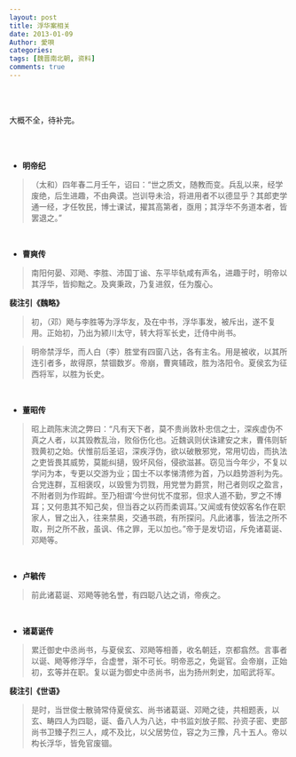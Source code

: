 ```yaml
---
layout: post
title: 浮华案相关
date: 2013-01-09
Author: 愛唄
categories: 
tags: [魏晋南北朝, 资料]
comments: true
--- 
```


<br>
<br>

大概不全，待补完。

<br>
<br>

* **明帝纪**

>（太和）四年春二月壬午，诏曰：“世之质文，随教而变。兵乱以来，经学废绝，后生进趣，不由典谟。岂训导未洽，将进用者不以德显乎？其郎吏学通一经，才任牧民，博士课试，擢其高第者，亟用；其浮华不务道本者，皆罢退之。”

<br>

* **曹爽传**

>南阳何晏、邓飏、李胜、沛国丁谧、东平毕轨咸有声名，进趣于时，明帝以其浮华，皆抑黜之。及爽秉政，乃复进叙，任为腹心。

**裴注引《魏略》**

>初，（邓）飏与李胜等为浮华友，及在中书，浮华事发，被斥出，遂不复用。正始初，乃出为颍川太守，转大将军长史，迁侍中尚书。

>明帝禁浮华，而人白（李）胜堂有四窗八达，各有主名。用是被收，以其所连引者多，故得原，禁锢数岁。帝崩，曹爽辅政，胜为洛阳令。夏侯玄为征西将军，以胜为长史。

<br>

* **董昭传**

>昭上疏陈末流之弊曰：“凡有天下者，莫不贵尚敦朴忠信之士，深疾虚伪不真之人者，以其毁教乱治，败俗伤化也。近魏讽则伏诛建安之末，曹伟则斩戮黄初之始。伏惟前后圣诏，深疾浮伪，欲以破散邪党，常用切齿，而执法之吏皆畏其威势，莫能纠擿，毁坏风俗，侵欲滋甚。窃见当今年少，不复以学问为本，专更以交游为业；国士不以孝悌清修为首，乃以趋势游利为先。合党连群，互相褒叹，以毁訾为罚戮，用党誉为爵赏，附己者则叹之盈言，不附者则为作瑕衅。至乃相谓‘今世何忧不度邪，但求人道不勤，罗之不博耳；又何患其不知己矣，但当吞之以药而柔调耳。’又闻或有使奴客名作在职家人，冒之出入，往来禁奥，交通书疏，有所探问。凡此诸事，皆法之所不取，刑之所不赦，虽讽、伟之罪，无以加也。”帝于是发切诏，斥免诸葛诞、邓飏等。

<br>

* **卢毓传**

>前此诸葛诞、邓飏等驰名誉，有四聪八达之诮，帝疾之。

<br>

* **诸葛诞传**

>累迁御史中丞尚书，与夏侯玄、邓飏等相善，收名朝廷，京都翕然。言事者以诞、飏等修浮华，合虚誉，渐不可长。明帝恶之，免诞官。会帝崩，正始初，玄等并在职。复以诞为御史中丞尚书，出为扬州刺史，加昭武将军。

**裴注引《世语》**

>是时，当世俊士散骑常侍夏侯玄、尚书诸葛诞、邓飏之徒，共相题表，以玄、畴四人为四聪，诞、备八人为八达，中书监刘放子熙、孙资子密、吏部尚书卫臻子烈三人，咸不及比，以父居势位，容之为三豫，凡十五人。帝以构长浮华，皆免官废锢。

<br>
